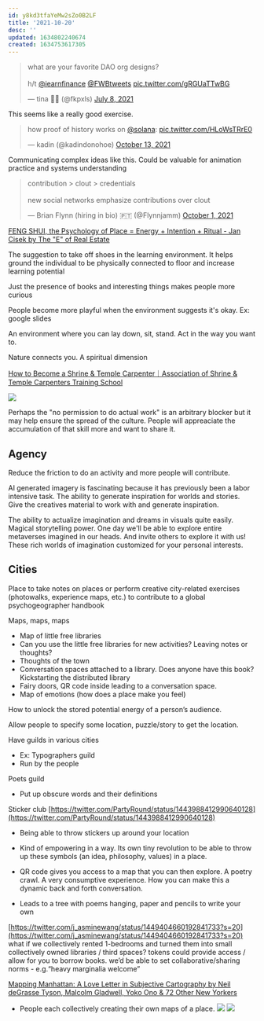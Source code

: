 ```yaml
---
id: y8kd3tfaYeMw2sZo0B2LF
title: '2021-10-20'
desc: ''
updated: 1634802240674
created: 1634753617305
---
```


<blockquote class="twitter-tweet"><p lang="en" dir="ltr">what are your favorite DAO org designs?<br><br>h/t <a href="https://twitter.com/iearnfinance?ref_src=twsrc%5Etfw">@iearnfinance</a> <a href="https://twitter.com/FWBtweets?ref_src=twsrc%5Etfw">@FWBtweets</a> <a href="https://t.co/gRGUaTTwBG">pic.twitter.com/gRGUaTTwBG</a></p>&mdash; tina 👾✨ (@fkpxls) <a href="https://twitter.com/fkpxls/status/1413129090790477827?ref_src=twsrc%5Etfw">July 8, 2021</a></blockquote> <script async src="https://platform.twitter.com/widgets.js" charset="utf-8"></script>

This seems like a really good exercise.

<blockquote class="twitter-tweet"><p lang="en" dir="ltr">how proof of history works on <a href="https://twitter.com/solana?ref_src=twsrc%5Etfw">@solana</a>: <a href="https://t.co/HLoWsTRrE0">pic.twitter.com/HLoWsTRrE0</a></p>&mdash; kadin (@kadindonohoe) <a href="https://twitter.com/kadindonohoe/status/1448086981603381251?ref_src=twsrc%5Etfw">October 13, 2021</a></blockquote> <script async src="https://platform.twitter.com/widgets.js" charset="utf-8"></script>

Communicating complex ideas like this. Could be valuable for animation practice and systems understanding

<blockquote class="twitter-tweet"><p lang="en" dir="ltr">contribution &gt; clout &gt; credentials<br><br>new social networks emphasize contributions over clout</p>&mdash; Brian Flynn (hiring in bio) 🇵🇹 (@Flynnjamm) <a href="https://twitter.com/Flynnjamm/status/1443762610952982530?ref_src=twsrc%5Etfw">October 1, 2021</a></blockquote> <script async src="https://platform.twitter.com/widgets.js" charset="utf-8"></script>

[FENG SHUI, the Psychology of Place = Energy + Intention + Ritual - Jan Cisek by The "E" of Real Estate](https://anchor.fm/rene-stevens/episodes/FENG-SHUI--the-Psychology-of-Place--Energy--Intention--Ritual---Jan-Cisek-ea9if4)

The suggestion to take off shoes in the learning environment. It helps ground the individual to be physically connected to floor and increase learning potential

Just the presence of books and interesting things makes people more curious

People become more playful when the environment suggests it's okay. Ex: google slides

An environment where you can lay down, sit, stand. Act in the way you want to.

Nature connects you. A spiritual dimension


[How to Become a Shrine & Temple Carpenter｜Association of Shrine & Temple Carpenters Training School](https://miyadaiku-yoseijyuku.com/en/miyadaiku.html)

![](/assets/images/2021-10-20-20-43-37.png)

Perhaps the "no permission to do actual work" is an arbitrary blocker but it may help ensure the spread of the culture. People will appreaciate the accumulation of that skill more and want to share it.


## Agency

Reduce the friction to do an activity and more people will contribute.

AI generated imagery is fascinating because it has previously been a labor intensive task. The ability to generate inspiration for worlds and stories. Give the creatives material to work with and generate inspiration.

The ability to actualize imagination and dreams in visuals quite easily. Magical storytelling power. One day we'll be able to explore entire metaverses imagined in our heads. And invite others to explore it with us! These rich worlds of imagination customized for your personal interests.


## Cities

Place to take notes on places or perform creative city-related exercises (photowalks, experience maps, etc.) to contribute to a global psychogeographer handbook

Maps, maps, maps
- Map of little free libraries
- Can you use the little free libraries for new activities? Leaving notes or thoughts?
- Thoughts of the town
- Conversation spaces attached to a library. Does anyone have this book? Kickstarting the distributed library
- Fairy doors, QR code inside leading to a conversation space.
- Map of emotions (how does a place make you feel)

How to unlock the stored potential energy of a person’s audience.

Allow people to specify some location, puzzle/story to get the location.

Have guilds in various cities
- Ex: Typographers guild
- Run by the people

Poets guild
- Put up obscure words and their definitions

Sticker club
[https://twitter.com/PartyRound/status/1443988412990640128](https://twitter.com/PartyRound/status/1443988412990640128)
- Being able to throw stickers up around your location
- Kind of empowering in a way. Its own tiny revolution to be able to throw up these symbols (an idea, philosophy, values) in a place.

- QR code gives you access to a map that you can then explore. A poetry crawl. A very consumptive experience. How you can make this a dynamic back and forth conversation.
- Leads to a tree with poems hanging, paper and pencils to write your own

[https://twitter.com/j_asminewang/status/1449404660192841733?s=20](https://twitter.com/j_asminewang/status/1449404660192841733?s=20)
what if we collectively rented 1-bedrooms and turned them into small  collectively owned libraries / third spaces? tokens could provide access / allow for you to borrow books. we’d be able to set collaborative/sharing norms - e.g.“heavy marginalia welcome”

[Mapping Manhattan: A Love Letter in Subjective Cartography by Neil deGrasse Tyson, Malcolm Gladwell, Yoko Ono & 72 Other New Yorkers](https://www.brainpickings.org/2013/04/02/mapping-manhattan-becky-cooper/)
- People each collectively creating their own maps of a place.
![](/assets/images/2021-10-21-00-43-40.png)
![](/assets/images/2021-10-21-00-43-57.png)
